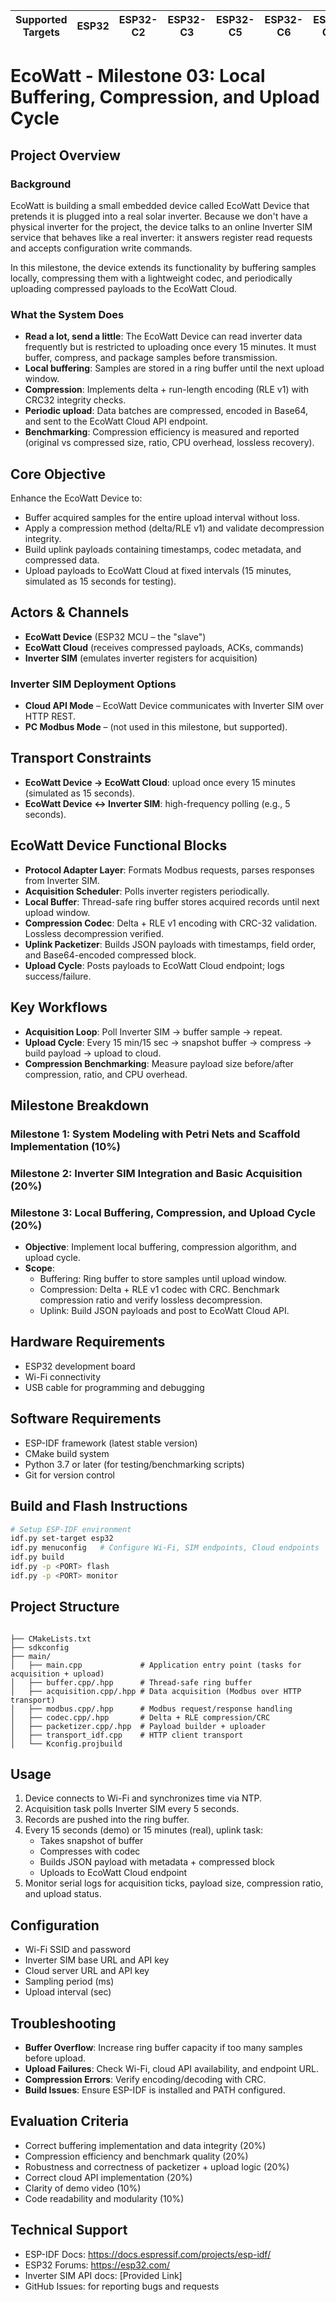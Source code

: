 | Supported Targets | ESP32 | ESP32-C2 | ESP32-C3 | ESP32-C5 | ESP32-C6 | ESP32-C61 | ESP32-H2 | ESP32-H21 | ESP32-H4 | ESP32-P4 | ESP32-S2 | ESP32-S3 | Linux |
| ----------------- | ----- | -------- | -------- | -------- | -------- | --------- | -------- | --------- | -------- | -------- | -------- | -------- | ----- |

# EcoWatt - Milestone 03: Local Buffering, Compression, and Upload Cycle

## Project Overview

### Background
EcoWatt is building a small embedded device called EcoWatt Device that pretends it is plugged into a real solar inverter. Because we don't have a physical inverter for the project, the device talks to an online Inverter SIM service that behaves like a real inverter: it answers register read requests and accepts configuration write commands.  

In this milestone, the device extends its functionality by buffering samples locally, compressing them with a lightweight codec, and periodically uploading compressed payloads to the EcoWatt Cloud.

### What the System Does
- **Read a lot, send a little**: The EcoWatt Device can read inverter data frequently but is restricted to uploading once every 15 minutes. It must buffer, compress, and package samples before transmission.  
- **Local buffering**: Samples are stored in a ring buffer until the next upload window.  
- **Compression**: Implements delta + run-length encoding (RLE v1) with CRC32 integrity checks.  
- **Periodic upload**: Data batches are compressed, encoded in Base64, and sent to the EcoWatt Cloud API endpoint.  
- **Benchmarking**: Compression efficiency is measured and reported (original vs compressed size, ratio, CPU overhead, lossless recovery).  

## Core Objective
Enhance the EcoWatt Device to:
- Buffer acquired samples for the entire upload interval without loss.  
- Apply a compression method (delta/RLE v1) and validate decompression integrity.  
- Build uplink payloads containing timestamps, codec metadata, and compressed data.  
- Upload payloads to EcoWatt Cloud at fixed intervals (15 minutes, simulated as 15 seconds for testing).  

## Actors & Channels
- **EcoWatt Device** (ESP32 MCU – the "slave")  
- **EcoWatt Cloud** (receives compressed payloads, ACKs, commands)  
- **Inverter SIM** (emulates inverter registers for acquisition)  

### Inverter SIM Deployment Options
- **Cloud API Mode** – EcoWatt Device communicates with Inverter SIM over HTTP REST.  
- **PC Modbus Mode** – (not used in this milestone, but supported).  

## Transport Constraints
- **EcoWatt Device → EcoWatt Cloud**: upload once every 15 minutes (simulated as 15 seconds).  
- **EcoWatt Device ↔ Inverter SIM**: high-frequency polling (e.g., 5 seconds).  

## EcoWatt Device Functional Blocks
- **Protocol Adapter Layer**: Formats Modbus requests, parses responses from Inverter SIM.  
- **Acquisition Scheduler**: Polls inverter registers periodically.  
- **Local Buffer**: Thread-safe ring buffer stores acquired records until next upload window.  
- **Compression Codec**: Delta + RLE v1 encoding with CRC-32 validation. Lossless decompression verified.  
- **Uplink Packetizer**: Builds JSON payloads with timestamps, field order, and Base64-encoded compressed block.  
- **Upload Cycle**: Posts payloads to EcoWatt Cloud endpoint; logs success/failure.  

## Key Workflows
- **Acquisition Loop**: Poll Inverter SIM → buffer sample → repeat.  
- **Upload Cycle**: Every 15 min/15 sec → snapshot buffer → compress → build payload → upload to cloud.  
- **Compression Benchmarking**: Measure payload size before/after compression, ratio, and CPU overhead.  

## Milestone Breakdown
### Milestone 1: System Modeling with Petri Nets and Scaffold Implementation (10%)  
### Milestone 2: Inverter SIM Integration and Basic Acquisition (20%)  
### Milestone 3: Local Buffering, Compression, and Upload Cycle (20%)  
- **Objective**: Implement local buffering, compression algorithm, and upload cycle.  
- **Scope**:  
  - Buffering: Ring buffer to store samples until upload window.  
  - Compression: Delta + RLE v1 codec with CRC. Benchmark compression ratio and verify lossless decompression.  
  - Uplink: Build JSON payloads and post to EcoWatt Cloud API.  

## Hardware Requirements
- ESP32 development board  
- Wi-Fi connectivity  
- USB cable for programming and debugging  

## Software Requirements
- ESP-IDF framework (latest stable version)  
- CMake build system  
- Python 3.7 or later (for testing/benchmarking scripts)  
- Git for version control  

## Build and Flash Instructions
```bash
# Setup ESP-IDF environment
idf.py set-target esp32
idf.py menuconfig   # Configure Wi-Fi, SIM endpoints, Cloud endpoints
idf.py build
idf.py -p <PORT> flash
idf.py -p <PORT> monitor
```
## Project Structure
```

├── CMakeLists.txt
├── sdkconfig
├── main/
│   ├── main.cpp             # Application entry point (tasks for acquisition + upload)
│   ├── buffer.cpp/.hpp      # Thread-safe ring buffer
│   ├── acquisition.cpp/.hpp # Data acquisition (Modbus over HTTP transport)
│   ├── modbus.cpp/.hpp      # Modbus request/response handling
│   ├── codec.cpp/.hpp       # Delta + RLE compression/CRC
│   ├── packetizer.cpp/.hpp  # Payload builder + uploader
│   ├── transport_idf.cpp    # HTTP client transport
│   └── Kconfig.projbuild
```

## Usage
1. Device connects to Wi-Fi and synchronizes time via NTP.  
2. Acquisition task polls Inverter SIM every 5 seconds.  
3. Records are pushed into the ring buffer.  
4. Every 15 seconds (demo) or 15 minutes (real), uplink task:  
   - Takes snapshot of buffer  
   - Compresses with codec  
   - Builds JSON payload with metadata + compressed block  
   - Uploads to EcoWatt Cloud endpoint  
5. Monitor serial logs for acquisition ticks, payload size, compression ratio, and upload status.  

## Configuration
- Wi-Fi SSID and password  
- Inverter SIM base URL and API key  
- Cloud server URL and API key  
- Sampling period (ms)  
- Upload interval (sec)  

## Troubleshooting
- **Buffer Overflow**: Increase ring buffer capacity if too many samples before upload.  
- **Upload Failures**: Check Wi-Fi, cloud API availability, and endpoint URL.  
- **Compression Errors**: Verify encoding/decoding with CRC.  
- **Build Issues**: Ensure ESP-IDF is installed and PATH configured.  

## Evaluation Criteria
- Correct buffering implementation and data integrity (20%)  
- Compression efficiency and benchmark quality (20%)  
- Robustness and correctness of packetizer + upload logic (20%)  
- Correct cloud API implementation (20%)  
- Clarity of demo video (10%)  
- Code readability and modularity (10%)  

## Technical Support
- ESP-IDF Docs: https://docs.espressif.com/projects/esp-idf/  
- ESP32 Forums: https://esp32.com/  
- Inverter SIM API docs: [Provided Link]  
- GitHub Issues: for reporting bugs and requests  
